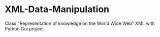 # XML-Data-Manipulation
Class  "Representation of knowledge on the World Wide Web"  XML with Python Gui project
